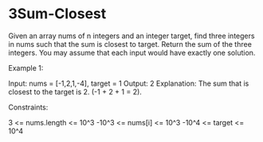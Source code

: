 # 3Sum-Closest

Given an array nums of n integers and an integer target, find three integers in nums such that the sum is closest to target.
Return the sum of the three integers. You may assume that each input would have exactly one solution.

 

Example 1:

Input: nums = [-1,2,1,-4], target = 1
Output: 2
Explanation: The sum that is closest to the target is 2. (-1 + 2 + 1 = 2).
 

Constraints:

3 <= nums.length <= 10^3
-10^3 <= nums[i] <= 10^3
-10^4 <= target <= 10^4
